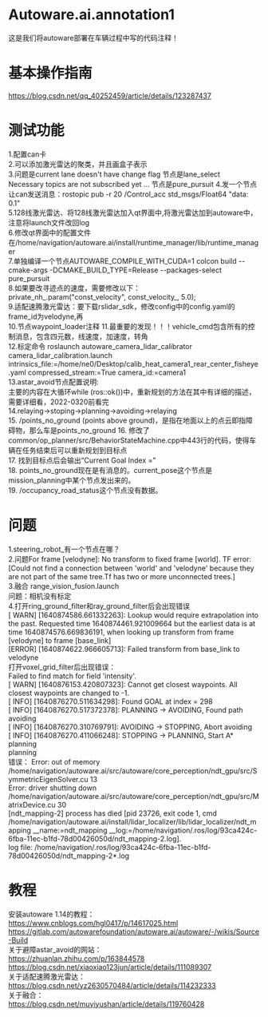 ﻿# Autoware.ai.annotation1
这是我们将autoware部署在车辆过程中写的代码注释！
# 基本操作指南
https://blog.csdn.net/qq_40252459/article/details/123287437
# 测试功能
1.配置can卡  
2.可以添加激光雷达的聚类，并且画盒子表示  
3.问题是current lane doesn't have change flag   节点是lane_select  
Necessary topics are not subscribed yet ...     节点是pure_pursuit
4.发一个节点让can发送消息：rostopic pub -r 20 /Control_acc std_msgs/Float64 "data: 0.1"  
5.128线激光雷达、将128线激光雷达加入qt界面中,将激光雷达加到autoware中，注意将launch文件改回log  
6.修改qt界面中的配置文件在/home/navigation/autoware.ai/install/runtime_manager/lib/runtime_manager  
7.单独编译一个节点AUTOWARE_COMPILE_WITH_CUDA=1 colcon build --cmake-args -DCMAKE_BUILD_TYPE=Release --packages-select pure_pursuit  
8.如果要改寻迹点的速度，需要修改以下：  
<arg name="const_velocity" default="5.0"/>
 private_nh_.param("const_velocity", const_velocity_, 5.0);  
 9.适配速腾激光雷达：要下载rslidar_sdk，修改config中的config.yaml的frame_id为velodyne,再<remap from="rslidar_points" to="/points_raw" />  
 10.节点waypoint_loader注释 
 11.最重要的发现！！！vehicle_cmd包含所有的控制消息，包含四元数，线速度，加速度，转角  
 12.标定命令 roslaunch autoware_camera_lidar_calibrator camera_lidar_calibration.launch intrinsics_file:=/home/ne0/Desktop/calib_heat_camera1_rear_center_fisheye.yaml compressed_stream:=True camera_id:=camera1  
 13.astar_avoid节点配置说明:  
 主要的内容在大循环while (ros::ok())中，重新规划的方法在其中有详细的描述，需要详细看，2022-0320前看完  
14.relaying->stoping->planning->avoiding->relaying  
15. /points_no_ground (points above ground)，是指在地面以上的点云即指障碍物，那么车是points_no_ground
16. 修改了common/op_planner/src/BehaviorStateMachine.cpp中443行的代码，使得车辆在任务结束后可以重新规划到目标点  
17. 找到目标点后会输出“Current Goal Index =”  
18. points_no_ground现在是有消息的。current_pose这个节点是mission_planning中某个节点发出来的。  
19. /occupancy_road_status这个节点没有数据。
# 问题
1.steering_robot_有一个节点在哪？  
2.问题For frame [velodyne]: No transform to fixed frame [world].  TF error: [Could not find a connection between 'world' and 'velodyne' because they are not part of the same tree.Tf has two or more unconnected trees.]  
3.融合
range_vision_fusion.launch   
问题：相机没有标定  
4.打开ring_ground_filter和ray_ground_filter后会出现错误  
[ WARN] [1640874586.661332263]: Lookup would require extrapolation into the past.  Requested time 1640874461.921009664 but the earliest data is at time 1640874576.669836191, when looking up transform from frame [velodyne] to frame [base_link]  
[ERROR] [1640874622.966605713]: Failed transform from base_link to velodyne  
打开voxel_grid_filter后出现错误：  
Failed to find match for field 'intensity'.  
[ WARN] [1640876153.420807323]: Cannot get closest waypoints. All closest waypoints are changed to -1.  
[ INFO] [1640876270.511634298]: Found GOAL at index = 298  
[ INFO] [1640876270.517372378]: PLANNING -> AVOIDING, Found path  
avoiding  
[ INFO] [1640876270.310769791]: AVOIDING -> STOPPING, Abort avoiding  
[ INFO] [1640876270.411066248]: STOPPING -> PLANNING, Start A* planning  
planning  
错误：
Error: out of memory /home/navigation/autoware.ai/src/autoware/core_perception/ndt_gpu/src/SymmetricEigenSolver.cu 13  
Error: driver shutting down /home/navigation/autoware.ai/src/autoware/core_perception/ndt_gpu/src/MatrixDevice.cu 30  
[ndt_mapping-2] process has died [pid 23726, exit code 1, cmd /home/navigation/autoware.ai/install/lidar_localizer/lib/lidar_localizer/ndt_mapping __name:=ndt_mapping __log:=/home/navigation/.ros/log/93ca424c-6fba-11ec-b1fd-78d00426050d/ndt_mapping-2.log].  
log file: /home/navigation/.ros/log/93ca424c-6fba-11ec-b1fd-78d00426050d/ndt_mapping-2*.log
# 教程
安装autoware 1.14的教程：  
https://www.cnblogs.com/hgl0417/p/14617025.html  
https://gitlab.com/autowarefoundation/autoware.ai/autoware/-/wikis/Source-Build  
关于避障astar_avoid的网站：  
https://zhuanlan.zhihu.com/p/163844578  
https://blog.csdn.net/xiaoxiao123jun/article/details/111089307  
关于适配速腾激光雷达：  
https://blog.csdn.net/yz2630570484/article/details/114232333  
关于融合：  
https://blog.csdn.net/muyiyushan/article/details/119760428  


